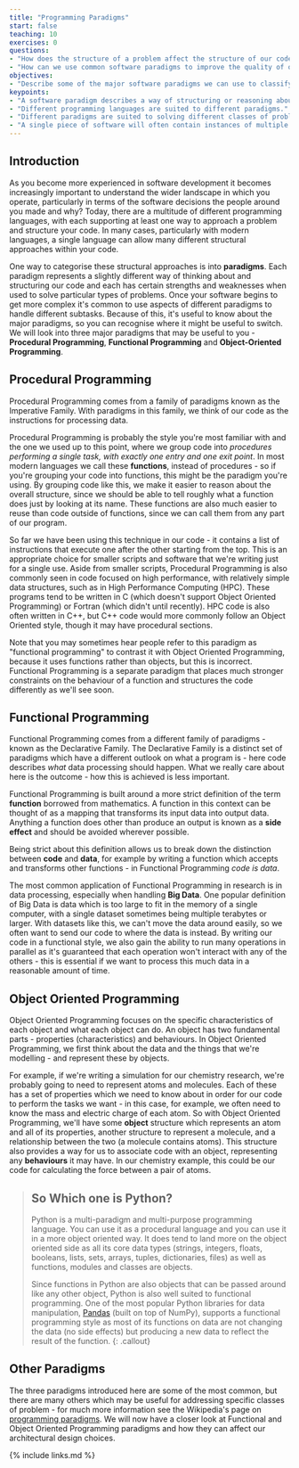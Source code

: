```yaml
---
title: "Programming Paradigms"
start: false
teaching: 10
exercises: 0
questions:
- "How does the structure of a problem affect the structure of our code?"
- "How can we use common software paradigms to improve the quality of our software?"
objectives:
- "Describe some of the major software paradigms we can use to classify programming languages."
keypoints:
- "A software paradigm describes a way of structuring or reasoning about code."
- "Different programming languages are suited to different paradigms."
- "Different paradigms are suited to solving different classes of problems."
- "A single piece of software will often contain instances of multiple paradigms."
---
```


## Introduction

As you become more experienced in software development it becomes increasingly important to understand the wider 
landscape in which you operate, particularly in terms of the software decisions the people around you made and why?
Today, there are a multitude of different programming languages, with each supporting at least one way to approach a 
problem and structure your code. In many cases, particularly with modern languages, a single language can allow many different 
structural approaches within your code.

One way to categorise these structural approaches is into **paradigms**.
Each paradigm represents a slightly different way of thinking about and structuring our code and each has certain 
strengths and weaknesses when used to solve particular types of problems. Once your software begins to get more 
complex it's common to use aspects of different paradigms to handle different subtasks. Because of this, it's useful to 
know about the major paradigms, so you can recognise where it might be useful to switch. We will look into three major 
paradigms that may be useful to you - **Procedural Programming**, **Functional Programming** and **Object-Oriented Programming**.

## Procedural Programming

Procedural Programming comes from a family of paradigms known as the Imperative Family.
With paradigms in this family, we think of our code as the instructions for processing data.

Procedural Programming is probably the style you're most familiar with and the one we used 
up to this point, where we group code into *procedures performing a single task, with exactly one entry and one exit point*.
In most modern languages we call these **functions**, instead of procedures - so if you're grouping your code into functions, this might be the paradigm you're using. By grouping code like this, we make it easier to reason about the overall structure, since we should be able to tell roughly what a function does just by looking at its name.
These functions are also much easier to reuse than code outside of functions, since we can call them from any part of our program.

So far we have been using this technique in our code - it contains a
list of instructions that execute one after the other starting from the top. This is an appropriate choice for smaller scripts and software that we're writing just for a single use.
Aside from smaller scripts, Procedural Programming is also commonly seen in code focused on high performance, with relatively simple data structures, such as in High Performance Computing (HPC).
These programs tend to be written in C (which doesn't support Object Oriented Programming) or Fortran (which didn't until recently).
HPC code is also often written in C++, but C++ code would more commonly follow an Object Oriented style, though it may have procedural sections.

Note that you may sometimes hear people refer to this paradigm as "functional programming" to contrast it with Object Oriented Programming, because it uses functions rather than objects, but this is incorrect.
Functional Programming is a separate paradigm that places much stronger constraints on the behaviour of a function and structures the code differently as we'll see soon.

## Functional Programming

Functional Programming comes from a different family of paradigms - known as the Declarative Family.
The Declarative Family is a distinct set of paradigms which have a different outlook on what a program is - here code describes *what* data processing should happen.
What we really care about here is the outcome - how this is achieved is less important.

Functional Programming is built around a more strict definition of the term **function** borrowed from mathematics.
A function in this context can be thought of as a mapping that transforms its input data into output data.
Anything a function does other than produce an output is known as a **side effect** and should be avoided wherever possible.

Being strict about this definition allows us to break down the distinction between **code** and **data**, for example by writing a function which accepts and transforms other functions - in Functional Programming *code is data*.

The most common application of Functional Programming in research is in data processing, especially when handling **Big Data**.
One popular definition of Big Data is data which is too large to fit in the memory of a single computer, with a single dataset sometimes being multiple terabytes or larger.
With datasets like this, we can't move the data around easily, so we often want to send our code to where the data is instead.
By writing our code in a functional style, we also gain the ability to run many operations in parallel as it's guaranteed that each operation won't interact with any of the others - this is essential if we want to process this much data in a reasonable amount of time.

## Object Oriented Programming

Object Oriented Programming focuses on the specific characteristics of each object and what each object can do.
An object has two fundamental parts - properties (characteristics) and behaviours. In Object Oriented Programming, we
first think about the data and the things that we're modelling - and represent these by objects.

For example, if we're writing a simulation for our chemistry research, we're probably going to need to represent atoms and molecules.
Each of these has a set of properties which we need to know about in order for our code to perform the tasks we want -
in this case, for example, we often need to know the mass and electric charge of each atom.
So with Object Oriented Programming, we'll have some **object** structure which represents an atom and all of its properties, another structure to represent a molecule, and a relationship between the two (a molecule contains atoms).
This structure also provides a way for us to associate code with an object, representing any **behaviours** it may have.
In our chemistry example, this could be our code for calculating the force between a pair of atoms.

> ## So Which one is Python?
> Python is a multi-paradigm and multi-purpose programming language.
> You can use it as a procedural language and you can use it in a more object oriented way.
> It does tend to land more on the object oriented side as all its core data types (strings, integers, floats, booleans, lists, sets, arrays, tuples, dictionaries, files) as well as functions, modules and classes are objects.
>
> Since functions in Python are also objects that can be passed around like any other object, Python is also well suited to functional programming. One of the most popular Python libraries for data manipulation, 
> [Pandas](https://pandas.pydata.org/) (built on top of NumPy), supports a functional programming style as most of its functions on data are not changing the data (no side effects) but producing a new data to reflect the result of the function. 
{: .callout}
                           
## Other Paradigms

The three paradigms introduced here are some of the most common, but there are many others which may be useful for addressing specific classes of problem - for much more information see the Wikipedia's page on [programming paradigms](https://en.wikipedia.org/wiki/Programming_paradigm). We will now have a closer look at Functional and Object Oriented Programming paradigms and how they can affect our architectural design choices.

{% include links.md %}
